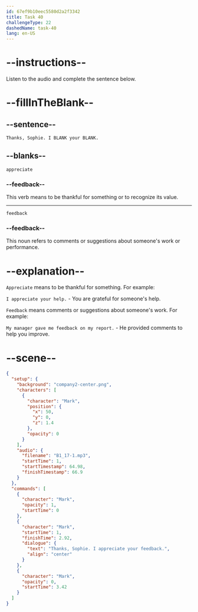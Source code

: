```yaml
---
id: 67ef9b10eec5580d2a2f3342
title: Task 40
challengeType: 22
dashedName: task-40
lang: en-US
---
```


<!-- (audio) Mark: Thanks, Sophie. I appreciate your feedback. -->

# --instructions--

Listen to the audio and complete the sentence below.

# --fillInTheBlank--

## --sentence--

`Thanks, Sophie. I BLANK your BLANK.`

## --blanks--

`appreciate`

### --feedback--

This verb means to be thankful for something or to recognize its value.

---

`feedback`

### --feedback--

This noun refers to comments or suggestions about someone's work or performance.

# --explanation--

`Appreciate` means to be thankful for something. For example:

`I appreciate your help.` - You are grateful for someone's help.

`Feedback` means comments or suggestions about someone's work. For example:

`My manager gave me feedback on my report.` - He provided comments to help you improve.

# --scene--

```json
{
  "setup": {
    "background": "company2-center.png",
    "characters": [
      {
        "character": "Mark",
        "position": {
          "x": 50,
          "y": 0,
          "z": 1.4
        },
        "opacity": 0
      }
    ],
    "audio": {
      "filename": "B1_17-1.mp3",
      "startTime": 1,
      "startTimestamp": 64.98,
      "finishTimestamp": 66.9
    }
  },
  "commands": [
    {
      "character": "Mark",
      "opacity": 1,
      "startTime": 0
    },
    {
      "character": "Mark",
      "startTime": 1,
      "finishTime": 2.92,
      "dialogue": {
        "text": "Thanks, Sophie. I appreciate your feedback.",
        "align": "center"
      }
    },
    {
      "character": "Mark",
      "opacity": 0,
      "startTime": 3.42
    }
  ]
}
```
